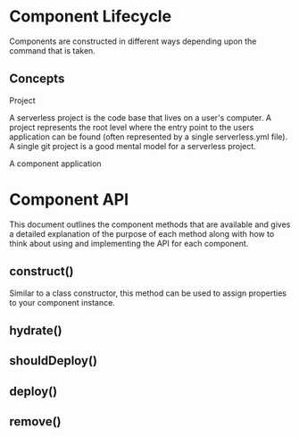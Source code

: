 # Component Lifecycle

Components are constructed in different ways depending upon the command that is taken.

## Concepts

Project

A serverless project is the code base that lives on a user's computer. A project represents the root level where the entry point to the users application can be found (often represented by a single serverless.yml file). A single git project is a good mental model for a serverless project.


A component application


# Component API

This document outlines the component methods that are available and gives a detailed explanation of the purpose of each method along with how to think about using and implementing the API for each component.

## construct()

Similar to a class constructor, this method can be used to assign properties to your component instance.

## hydrate()

## shouldDeploy()

## deploy()

## remove()
